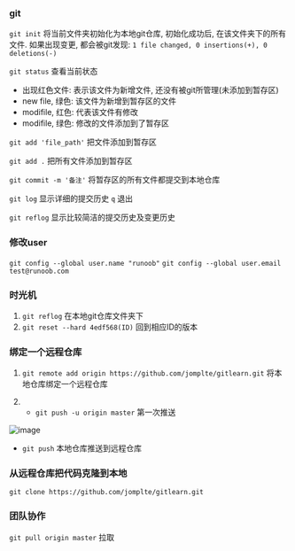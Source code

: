 ### git

`git init` 将当前文件夹初始化为本地git仓库, 初始化成功后, 在该文件夹下的所有文件. 如果出现变更, 都会被git发现: `1 file changed, 0 insertions(+), 0 deletions(-)`

`git status` 查看当前状态

- 出现红色文件: 表示该文件为新增文件, 还没有被git所管理(未添加到暂存区)
- new file, 绿色: 该文件为新增到暂存区的文件
- modifile, 红色: 代表该文件有修改
- modifile, 绿色: 修改的文件添加到了暂存区

`git add 'file_path'` 把文件添加到暂存区

`git add .` 把所有文件添加到暂存区

`git commit -m '备注'` 将暂存区的所有文件都提交到本地仓库

`git log` 显示详细的提交历史 `q` 退出

`git reflog` 显示比较简洁的提交历史及变更历史

### 修改user

`git config --global user.name "runoob"`
`git config --global user.email test@runoob.com`

### 时光机

1. `git reflog` 在本地git仓库文件夹下
2. `git reset --hard 4edf568(ID)` 回到相应ID的版本

### 绑定一个远程仓库

1. `git remote add origin https://github.com/jomplte/gitlearn.git` 将本地仓库绑定一个远程仓库

2. - `git push -u origin master` 第一次推送

![image](https://ws4.sinaimg.cn/large/006tKfTcly1fss1l46cm2j30cz04rt98.jpg) 
   - `git push` 本地仓库推送到远程仓库

### 从远程仓库把代码克隆到本地

`git clone https://github.com/jomplte/gitlearn.git`

### 团队协作
`git pull origin master` 拉取